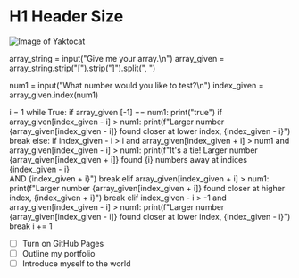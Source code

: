 # H1 Header Size



![Image of Yaktocat](https://octodex.github.com/images/yaktocat.png)

array_string = input("Give me your array.\n")
array_given = array_string.strip("[").strip("]").split(", ")

num1 = input("What number would you like to test?\n")
index_given = array_given.index(num1)

i = 1
while True:
    if array_given [-1] == num1:
        print("true")
        if array_given[index_given - i] > num1:
            print(f"Larger number {array_given[index_given - i]} found closer at lower index, {index_given - i}")
        break
    else:
        if index_given - i > i and array_given[index_given + i] > num1 and array_given[index_given - i] > num1:
            print(f"It's a tie! Larger number {array_given[index_given + i]} found {i} numbers away at indices {index_given - i}\
                AND {index_given + i}")
            break
        elif array_given[index_given + i] > num1:
            print(f"Larger number {array_given[index_given + i]} found closer at higher index, {index_given + i}")
            break
        elif index_given - i > -1 and array_given[index_given - i] > num1:
            print(f"Larger number {array_given[index_given - i]} found closer at lower index, {index_given - i}")
            break
    i += 1
    
- [ ] Turn on GitHub Pages
- [ ] Outline my portfolio
- [ ] Introduce myself to the world
